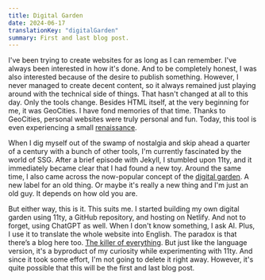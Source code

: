 ```yaml
---
title: Digital Garden
date: 2024-06-17
translationKey: "digitalGarden"
summary: First and last blog post.
---
```

I've been trying to create websites for as long as I can remember. I've always been interested in how it's done. And to be completely honest, I was also interested because of the desire to publish something. However, I never managed to create decent content, so it always remained just playing around with the technical side of things. That hasn't changed at all to this day. Only the tools change. Besides HTML itself, at the very beginning for me, it was GeoCities. I have fond memories of that time. Thanks to GeoCities, personal websites were truly personal and fun. Today, this tool is even experiencing a small [renaissance](https://neocities.org).   

When I dig myself out of the swamp of nostalgia and skip ahead a quarter of a century with a bunch of other tools, I'm currently fascinated by the world of SSG. After a brief episode with Jekyll, I stumbled upon 11ty, and it immediately became clear that I had found a new toy. Around the same time, I also came across the now-popular concept of the [digital garden](https://maggieappleton.com/garden-history). A new label for an old thing. Or maybe it's really a new thing and I'm just an old guy. It depends on how old you are. 

But either way, this is it. This suits me. I started building my own digital garden using 11ty, a GitHub repository, and hosting on Netlify. And not to forget, using ChatGPT as well. When I don't know something, I ask AI. Plus, I use it to translate the whole website into English. The paradox is that there’s a blog here too. [The killer of everything](https://stackingthebricks.com/how-blogs-broke-the-web/). But just like the language version, it's a byproduct of my curiosity while experimenting with 11ty. And since it took some effort, I'm not going to delete it right away. However, it's quite possible that this will be the first and last blog post.